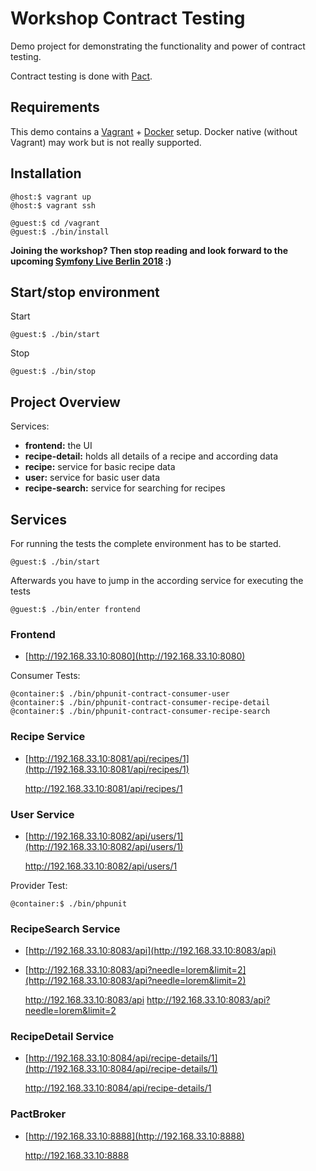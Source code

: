 # Workshop Contract Testing

Demo project for demonstrating the functionality and power of contract testing.

Contract testing is done with [Pact](https://docs.pact.io/).

## Requirements

This demo contains a [Vagrant](https://www.vagrantup.com/) + [Docker](https://docs.docker.com/compose/) setup. Docker native (without Vagrant) may work but is not really supported.

## Installation

    
    @host:$ vagrant up
    @host:$ vagrant ssh
    
    @guest:$ cd /vagrant
    @guest:$ ./bin/install
    
**Joining the workshop? Then stop reading and look forward to the upcoming [Symfony Live Berlin 2018](http://berlin2018.live.symfony.com/workshops) :)**
    
## Start/stop environment

Start

    @guest:$ ./bin/start
    
Stop

    @guest:$ ./bin/stop
    
## Project Overview

Services:
* **frontend:** the UI
* **recipe-detail:** holds all details of a recipe and according data 
* **recipe:** service for basic recipe data
* **user:** service for basic user data
* **recipe-search:** service for searching for recipes


## Services

For running the tests the complete environment has to be started.

    @guest:$ ./bin/start
    
Afterwards you have to jump in the according service for executing the tests

    @guest:$ ./bin/enter frontend
    
### Frontend

* [http://192.168.33.10:8080](http://192.168.33.10:8080)

Consumer Tests:

    @container:$ ./bin/phpunit-contract-consumer-user
    @container:$ ./bin/phpunit-contract-consumer-recipe-detail
    @container:$ ./bin/phpunit-contract-consumer-recipe-search

### Recipe Service

* [http://192.168.33.10:8081/api/recipes/1](http://192.168.33.10:8081/api/recipes/1)


    http://192.168.33.10:8081/api/recipes/1

### User Service

* [http://192.168.33.10:8082/api/users/1](http://192.168.33.10:8082/api/users/1)


    http://192.168.33.10:8082/api/users/1
    
Provider Test:

    @container:$ ./bin/phpunit
    
### RecipeSearch Service

* [http://192.168.33.10:8083/api](http://192.168.33.10:8083/api)
* [http://192.168.33.10:8083/api?needle=lorem&limit=2](http://192.168.33.10:8083/api?needle=lorem&limit=2)


    http://192.168.33.10:8083/api
    http://192.168.33.10:8083/api?needle=lorem&limit=2

### RecipeDetail Service

* [http://192.168.33.10:8084/api/recipe-details/1](http://192.168.33.10:8084/api/recipe-details/1)


    http://192.168.33.10:8084/api/recipe-details/1

### PactBroker

* [http://192.168.33.10:8888](http://192.168.33.10:8888)


    http://192.168.33.10:8888
